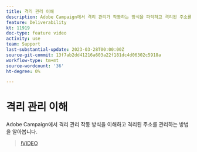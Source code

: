 ```yaml
---
title: 격리 관리 이해
description: Adobe Campaign에서 격리 관리가 작동하는 방식을 파악하고 격리된 주소를 관리하는 방법을 알아봅니다.
feature: Deliverability
kt: 11919
doc-type: feature video
activity: use
team: Support
last-substantial-update: 2023-03-28T00:00:00Z
source-git-commit: 13f7ab2dd41216a603a22f181dc4d06302c5918a
workflow-type: tm+mt
source-wordcount: '36'
ht-degree: 0%

---
```



# 격리 관리 이해

Adobe Campaign에서 격리 관리 작동 방식을 이해하고 격리된 주소를 관리하는 방법을 알아봅니다.

>[!VIDEO](https://video.tv.adobe.com/v/3415818?quality=12&learn=on)
